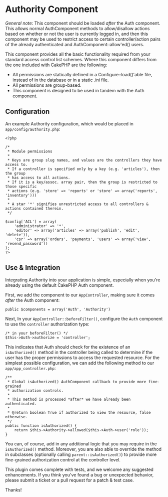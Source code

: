 Authority Component
===================

*General note*: This component should be loaded _after_ the Auth component. This allows
normal AuthComponent methods to allow/disallow actions based on whether or not the
user is currently logged in, and then this component may be used to restrict access
to certain controller/action pairs of the already authenticated and
AuthComponent::allow'ed() users.

This component provides all the basic functionality required from your
standard access control list schemes. Where this component differs from the
one included with CakePHP are the following:

 - All permissions are statically defined in a Configure::load()'able file,
   instead of in the database or in a static .ini file.
 - All permissions are group-based.
 - This component is designed to be used in tandem with the Auth component.


Configuration
-------------

An example Authority configuration, which would be placed in `app/config/authority.php`:

    <?php

    /*
     * Module permissions
     *
     * Keys are group slug names, and values are the controllers they have access to.
     * If a controller is specified only by a key (e.g. 'articles'), then the group
     * has access to all actions.
     * If it is a key/assoc. array pair, then the group is restricted to those specific
     * actions (e.g. 'store' => 'reports' or 'store' => array('reports', 'inventory')))
     *
     * A star '*' signifies unrestricted access to all controllers & actions contained therein.
     */

    $config['ACL'] = array(
    	'administrator' => '*',
    	'editor' => array('articles' => array('publish', 'edit', 'delete')),
    	'csr' => array('orders', 'payments', 'users' => array('view', 'resend_password'))
    );
    ?>

Use & Integration
-----------------

Integrating Authority into your application is simple, especially when you're already
using the default CakePHP Auth component.

First, we add the component to our `AppController`, making sure it comes _after_ the
Auth component:

    public $components = array('Auth', 'Authority')

Next, In your `AppController::beforeFilter()`, configure the `Auth` component to use the `controller`
authorization type:

    /* in your beforeFilter() */
    $this->Auth->authorize = 'controller';


This indicates that Auth should check for the existence of an `isAuthorized()` method in the
controller being called to determine if the user has the proper permissions to access the
requested resource. For the simplest possible configuration, we can add the following
method to our `app/app_controller.php`:


    /**
     * Global isAuthorized() AuthComponent callback to provide more fine-grained
     * authorization controls.
     *
     * This method is processed *after* we have already been authenticated.
     *
     * @return boolean True if authorized to view the resource, false otherwise.
     */
    public function isAuthorized() {
        return $this->Authority->allowed($this->Auth->user('role'));
    }

You can, of course, add in any additional logic that you may require in the `isAuthorized()` method.
Moreover, you are also able to override the method in subclasses (optionally calling
`parent::isAuthorized()`) to provide more fine-grained authorization control at the controller level.

This plugin comes complete with tests, and we welcome any suggested enhancements.
If you think you've found a bug or unexpected behavior, please submit a ticket or a pull request
for a patch & test case.

Thanks!